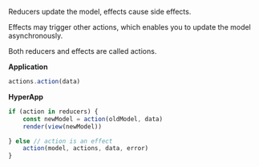 Reducers update the model, effects cause side effects. 

Effects may trigger other actions, which enables you to update the model asynchronously. 

Both reducers and effects are called actions.

**Application**
```jsx
actions.action(data)
```

**HyperApp**
```jsx
if (action in reducers) { 
    const newModel = action(oldModel, data)
    render(view(newModel))

} else // action is an effect
    action(model, actions, data, error)
}
```